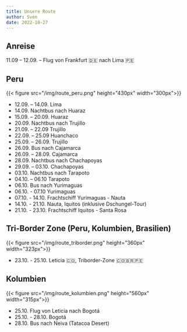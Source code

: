 ```yaml
---
title: Unsere Route
author: Sven
date: 2022-10-27
---
```


## Anreise

11.09 – 12.09. – Flug von Frankfurt 🇩🇪 nach Lima 🇵🇪

## Peru

{{< figure src="/img/route_peru.png"  height="430px" width="300px">}}

- 12.09. – 14.09. Lima
- 14.09. Nachtbus nach Huaraz
- 15.09. – 20.09. Huaraz
- 20.09. Nachtbus nach Trujillo
- 21.09. – 22.09 Trujillo
- 22.09. – 25.09 Huanchaco
- 25.09. – 26.09. Trujillo
- 26.09. Bus nach Cajamarca
- 26.09. – 28.09. Cajamarca
- 28.09. Nachtbus nach Chachapoyas
- 29.09. – 03.10. Chachapoyas
- 03.10. Nachtbus nach Tarapoto
- 04.10. – 06.10 Tarapoto
- 06.10. Bus nach Yurimaguas
- 06.10. - 07.10 Yurimaguas
- 07.10. - 14.10. Frachtschiff Yurimaguas - Nauta
- 14.10. - 21.10. Nauta, Iquitos (inklusive Dschungel-Tour)
- 21.10. - 23.10. Frachtschiff Iquitos - Santa Rosa

## Tri-Border Zone (Peru, Kolumbien, Brasilien)

{{< figure src="/img/route_triborder.png"  height="360px" width="323px">}}

- 23.10. - 25.10. Leticia 🇨🇴, Triborder-Zone 🇨🇴🇧🇷🇵🇪

## Kolumbien

{{< figure src="/img/route_kolumbien.png"  height="560px" width="315px">}}

- 25.10. Flug von Leticia nach Bogotá
- 25.10. - 28.10. Bogotá
- 28.10. Bus nach Neiva (Tatacoa Desert)
